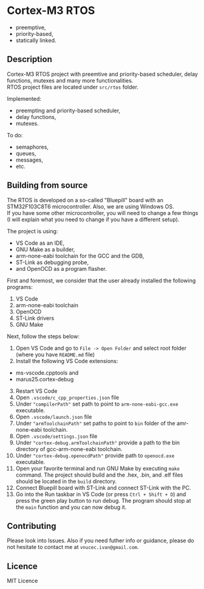# Cortex-M3 RTOS
- preemptive, 
- priority-based, 
- statically linked.

## Description
Cortex-M3 RTOS project with preemtive and priority-based scheduler, delay functions, mutexes and many more functionalities.  
RTOS project files are located under `src/rtos` folder.
  
Implemented:
- preempting and priority-based scheduler, 
- delay functions, 
- mutexes.
  
To do:
- semaphores,
- queues,
- messages, 
- etc.
  
## Building from source
The RTOS is developed on a so-called "Bluepill" board with an STM32F103C8T6 microcontroller. Also, we are using Windows OS.   
If you have some other microcontroller, you will need to change a few things (I will explain what you need to change if you have a different setup). 
  
The project is using:
- VS Code as an IDE, 
- GNU Make as a builder,
- arm-none-eabi toolchain for the GCC and the GDB, 
- ST-Link as debugging probe, 
- and OpenOCD as a program flasher.   
  
First and foremost, we consider that the user already installed the following programs:  
1. VS Code
2. arm-none-eabi toolchain
3. OpenOCD
4. ST-Link drivers
5. GNU Make  
  
Next, follow the steps below:
1. Open VS Code and go to `File -> Open Folder` and select root folder (where you have `README.md` file)
2. Install the following VS Code extensions:
 - ms-vscode.cpptools and
 - marus25.cortex-debug
3. Restart VS Code
4. Open `.vscode/c_cpp_properties.json` file
5. Under `"compilerPath"` set path to point to `arm-none-eabi-gcc.exe` executable.
6. Open `.vscode/launch.json` file
7. Under `"armToolchainPath"` set paths to point to `bin` folder of the amr-none-eabi toolchain.
8. Open `.vscode/settings.json` file
9. Under `"cortex-debug.armToolchainPath"` provide a path to the bin directory of gcc-arm-none-eabi toolchain.
10. Under `"cortex-debug.openocdPath"` provide path to `openocd.exe` executable.
11. Open your favorite terminal and run GNU Make by executing `make` command. The project should build and the .hex, .bin, and .elf files should be located in the `build` directory.
12. Connect Bluepill board with ST-Link and connect ST-Link with the PC.
13. Go into the Run taskbar in VS Code (or press `Ctrl + Shift + D`) and press the green play button to run debug. The program should stop at the `main` function and you can now debug it.

## Contributing
Please look into Issues. Also if you need futher info or guidance, please do not hesitate to contact me at `vnucec.ivan@gmail.com`.

## Licence
MIT Licence
